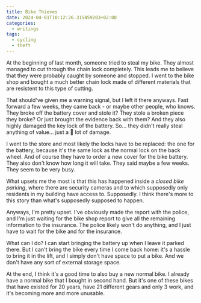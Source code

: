 ```yaml
---
title: Bike Thieves
date: 2024-04-01T10:12:26.315459203+02:00
categories:
  - writings
tags:
  - cycling
  - theft
---
```


At the beginning of last month, someone tried to steal my bike. They almost managed to cut through the chain lock completely. This leads me to believe that they were probably caught by someone and stopped. I went to the bike shop and bought a much better chain lock made of different materials that are resistent to this type of cutting.

<!--more-->

That should've given me a warning signal, but I left it there anyways. Fast forward a few weeks, they came back - or maybe other people, who knows. They broke off the battery cover and stole it? They stole a broken piece they broke? Or just brought the evidence back with them? And they also highly damaged the key lock of the battery. So... they didn't really steal anything of value... just a 💩 lot of damage.

I went to the store and most likely the locks have to be replaced: the one for the battery, because it's the same lock as the normal lock on the back wheel. And of course they have to order a new cover for the bike battery. They also don't know how long it will take. They said maybe a few weeks. They seem to be very busy.

What upsets me the most is that this has happened inside a *closed bike parking*, where there are security cameras and to which supposedly only residents in my building have access to. Supposedly. I think there's more to this story than what's supposedly supposed to happen.

Anyways, I'm pretty upset. I've obviously made the report with the police, and I'm just waiting for the bike shop report to give all the remaining information to the insurance. The police likely won't do anything, and I just have to wait for the bike and for the insurance.

What can I do? I can start bringing the battery up when I leave it parked there. But I can't bring the bike every time I come back home: it's a hassle to bring it in the lift, and I simply don't have space to put a bike. And we don't have any sort of external storage space.

At the end, I think it's a good time to also buy a new normal bike. I already have a normal bike that I bought in second hand. But it's one of these bikes that have existed for 20 years, have 21 different gears and only 3 work, and it's becoming more and more unusable.

